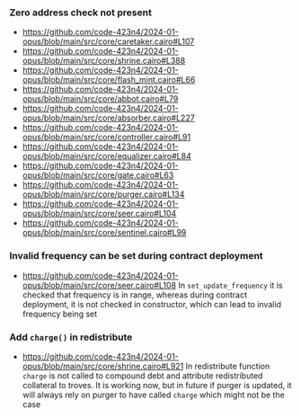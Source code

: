 ### Zero address check not present
- https://github.com/code-423n4/2024-01-opus/blob/main/src/core/caretaker.cairo#L107
- https://github.com/code-423n4/2024-01-opus/blob/main/src/core/shrine.cairo#L388
- https://github.com/code-423n4/2024-01-opus/blob/main/src/core/flash_mint.cairo#L66
- https://github.com/code-423n4/2024-01-opus/blob/main/src/core/abbot.cairo#L79
- https://github.com/code-423n4/2024-01-opus/blob/main/src/core/absorber.cairo#L227
- https://github.com/code-423n4/2024-01-opus/blob/main/src/core/controller.cairo#L91
- https://github.com/code-423n4/2024-01-opus/blob/main/src/core/equalizer.cairo#L84
- https://github.com/code-423n4/2024-01-opus/blob/main/src/core/gate.cairo#L63
- https://github.com/code-423n4/2024-01-opus/blob/main/src/core/purger.cairo#L134
- https://github.com/code-423n4/2024-01-opus/blob/main/src/core/seer.cairo#L104
- https://github.com/code-423n4/2024-01-opus/blob/main/src/core/sentinel.cairo#L99

### Invalid frequency can be set during contract deployment
- https://github.com/code-423n4/2024-01-opus/blob/main/src/core/seer.cairo#L108
In `set_update_frequency` it is checked that frequency is in range, whereas during contract deployment, it is not checked in constructor, which can lead to invalid frequency being set

### Add `charge()` in redistribute
- https://github.com/code-423n4/2024-01-opus/blob/main/src/core/shrine.cairo#L921
In redistribute function `charge` is not called to compound debt and attribute redistributed collateral to troves. It is working now, but in future if purger is updated, it will always rely on purger to have called `charge` which might not be the case